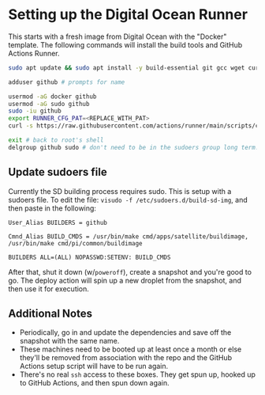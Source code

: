 # Setting up the Digital Ocean Runner
This starts with a fresh image from Digital Ocean with the "Docker" template. The following commands will install the build tools and GitHub Actions Runner.

```bash
sudo apt update && sudo apt install -y build-essential git gcc wget curl musl-dev file perl python rsync bc patch unzip cpio pigz

adduser github # prompts for name

usermod -aG docker github
usermod -aG sudo github
sudo -iu github
export RUNNER_CFG_PAT=<REPLACE_WITH_PAT>
curl -s https://raw.githubusercontent.com/actions/runner/main/scripts/create-latest-svc.sh | bash -s JarvyJ/Rhasspy-Satellite # prompts for password because uses sudo for some setup

exit # back to root's shell
delgroup github sudo # don't need to be in the sudoers group long term.
```

## Update sudoers file
Currently the SD building process requires sudo. This is setup with a sudoers file. To edit the file: `visudo -f /etc/sudoers.d/build-sd-img`, and then paste in the following:

```
User_Alias BUILDERS = github

Cmnd_Alias BUILD_CMDS = /usr/bin/make cmd/apps/satellite/buildimage, /usr/bin/make cmd/pi/common/buildimage

BUILDERS ALL=(ALL) NOPASSWD:SETENV: BUILD_CMDS
```

After that, shut it down (w/`poweroff`), create a snapshot and you're good to go. The deploy action will spin up a new droplet from the snapshot, and then use it for execution.

## Additional Notes
 * Periodically, go in and update the dependencies and save off the snapshot with the same name.
 * These machines need to be booted up at least once a month or else they'll be removed from association with the repo and the GitHub Actions setup script will have to be run again.
 * There's no real `ssh` access to these boxes. They get spun up, hooked up to GitHub Actions, and then spun down again. 
